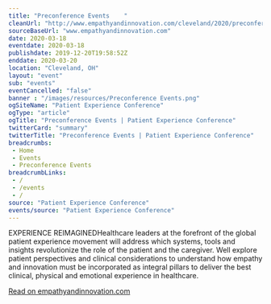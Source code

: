 ```yaml
--- 
title: "Preconference Events    "
cleanUrl: "http://www.empathyandinnovation.com/cleveland/2020/preconference-events"
sourceBaseUrl: "www.empathyandinnovation.com"
date: 2020-03-18
eventdate: 2020-03-18
publishdate: 2019-12-20T19:58:52Z
enddate: 2020-03-20
location: "Cleveland, OH"
layout: "event"
sub: "events"
eventCancelled: "false"
banner : "/images/resources/Preconference Events.png"
ogSiteName: "Patient Experience Conference"
ogType: "article"
ogTitle: "Preconference Events | Patient Experience Conference"
twitterCard: "summary"
twitterTitle: "Preconference Events | Patient Experience Conference"
breadcrumbs:
 - Home
 - Events
 - Preconference Events
breadcrumbLinks:
 - / 
 - /events
 - / 
source: "Patient Experience Conference"
events/source: "Patient Experience Conference"
---
```

EXPERIENCE REIMAGINEDHealthcare leaders at the forefront of the global patient experience movement will address which systems, tools and insights revolutionize the role of the patient and the caregiver. Well explore patient perspectives and clinical considerations to understand how empathy and innovation must be incorporated as integral pillars to deliver the best clinical, physical and emotional experience in healthcare.  
  
[Read on empathyandinnovation.com](http://www.empathyandinnovation.com/cleveland/2020/preconference-events)
